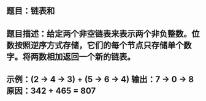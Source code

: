 ## 题目：链表和
## 题目描述：给定两个非空链表来表示两个非负整数。位数按照逆序方式存储，它们的每个节点只存储单个数字。将两数相加返回一个新的链表。
## 示例：(2 -> 4 -> 3) + (5 -> 6 -> 4) 输出：7 -> 0 -> 8 原因：342 + 465 = 807